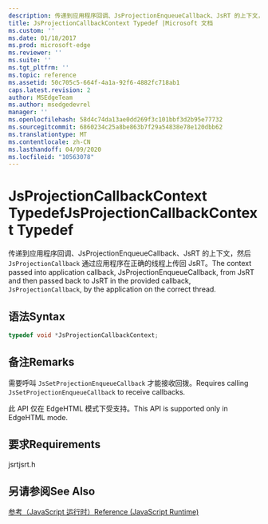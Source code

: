 ```yaml
---
description: 传递到应用程序回调、JsProjectionEnqueueCallback、JsRT 的上下文，然后 `JsProjectionCallback` 通过应用程序在正确的线程上传回 JsRT。
title: JsProjectionCallbackContext Typedef |Microsoft 文档
ms.custom: ''
ms.date: 01/18/2017
ms.prod: microsoft-edge
ms.reviewer: ''
ms.suite: ''
ms.tgt_pltfrm: ''
ms.topic: reference
ms.assetid: 50c705c5-664f-4a1a-92f6-4882fc718ab1
caps.latest.revision: 2
author: MSEdgeTeam
ms.author: msedgedevrel
manager: ''
ms.openlocfilehash: 58d4c74da13ae0dd269f3c101bbf3d2b95e77732
ms.sourcegitcommit: 6860234c25a8be863b7f29a54838e78e120dbb62
ms.translationtype: MT
ms.contentlocale: zh-CN
ms.lasthandoff: 04/09/2020
ms.locfileid: "10563078"
---
```

# <span data-ttu-id="bf58f-103">JsProjectionCallbackContext Typedef</span><span class="sxs-lookup"><span data-stu-id="bf58f-103">JsProjectionCallbackContext Typedef</span></span>
<span data-ttu-id="bf58f-104">传递到应用程序回调、JsProjectionEnqueueCallback、JsRT 的上下文，然后 `JsProjectionCallback` 通过应用程序在正确的线程上传回 JsRT。</span><span class="sxs-lookup"><span data-stu-id="bf58f-104">The context passed into application callback, JsProjectionEnqueueCallback, from JsRT and then passed back to JsRT in the provided callback, `JsProjectionCallback`, by the application on the correct thread.</span></span>  
  
## <span data-ttu-id="bf58f-105">语法</span><span class="sxs-lookup"><span data-stu-id="bf58f-105">Syntax</span></span>  
  
```cpp  
typedef void *JsProjectionCallbackContext;  
```  
  
## <span data-ttu-id="bf58f-106">备注</span><span class="sxs-lookup"><span data-stu-id="bf58f-106">Remarks</span></span>  
 <span data-ttu-id="bf58f-107">需要呼叫 `JsSetProjectionEnqueueCallback` 才能接收回拨。</span><span class="sxs-lookup"><span data-stu-id="bf58f-107">Requires calling `JsSetProjectionEnqueueCallback` to receive callbacks.</span></span>  
  
 <span data-ttu-id="bf58f-108">此 API 仅在 EdgeHTML 模式下受支持。</span><span class="sxs-lookup"><span data-stu-id="bf58f-108">This API is supported only in EdgeHTML mode.</span></span>  
  
## <span data-ttu-id="bf58f-109">要求</span><span class="sxs-lookup"><span data-stu-id="bf58f-109">Requirements</span></span>  
 <span data-ttu-id="bf58f-110">jsrt</span><span class="sxs-lookup"><span data-stu-id="bf58f-110">jsrt.h</span></span>  
  
## <span data-ttu-id="bf58f-111">另请参阅</span><span class="sxs-lookup"><span data-stu-id="bf58f-111">See Also</span></span>  
 [<span data-ttu-id="bf58f-112">参考（JavaScript 运行时）</span><span class="sxs-lookup"><span data-stu-id="bf58f-112">Reference (JavaScript Runtime)</span></span>](../chakra-hosting/reference-javascript-runtime.md)